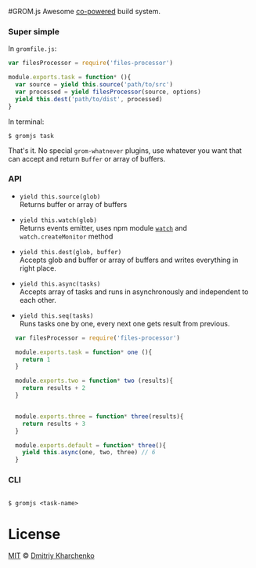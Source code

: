 #GROM.js
Awesome [co-powered](https://www.npmjs.com/package/co) build system.


### Super simple

In `gromfile.js`:

```js
var filesProcessor = require('files-processor')

module.exports.task = function* (){
  var source = yield this.source('path/to/src')
  var processed = yield filesProcessor(source, options)
  yield this.dest('path/to/dist', processed)
}
```

In terminal:

```
$ gromjs task
```

That's it. No special `grom-whatnever` plugins, use whatever you want that can accept and return `Buffer` or array of buffers.

### API

+ `yield this.source(glob)` <br />
    Returns buffer or array of buffers

+ `yield this.watch(glob)` <br />
  Returns events emitter, uses npm module [`watch`](https://www.npmjs.com/package/watch) and `watch.createMonitor` method


+ `yield this.dest(glob, buffer)` <br />
  Accepts glob and buffer or array of buffers and writes everything in right place.


+ `yield this.async(tasks)` <br />
  Accepts array of tasks and runs in asynchronously and independent to each other.


+ `yield this.seq(tasks)` <br />
  Runs tasks one by one, every next one gets result from previous.

```js
  var filesProcessor = require('files-processor')

  module.exports.task = function* one (){
    return 1
  }

  module.exports.two = function* two (results){
    return results + 2
  }


  module.exports.three = function* three(results){
    return results + 3
  }

  module.exports.default = function* three(){
    yield this.async(one, two, three) // 6
  }
```

### CLI

```

$ gromjs <task-name>

```


# License

[MIT][mit] © [Dmitriy Kharchenko][author]


[mit]:          http://opensource.org/licenses/MIT
[author]:       http://github.com/aki-russia
